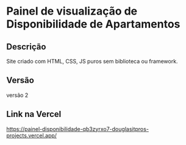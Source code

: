 # Painel de visualização de Disponibilidade de Apartamentos

## Descrição
Site criado com HTML, CSS, JS puros sem biblioteca ou framework.

## Versão
versão 2

## Link na Vercel
https://painel-disponibilidade-qb3zyrxo7-douglasitpros-projects.vercel.app/